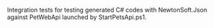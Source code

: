 Integration tests for testing generated C# codes with NewtonSoft.Json against PetWebApi launched by StartPetsApi.ps1.